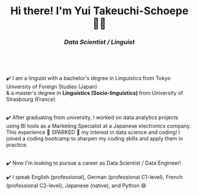 <h1 align = "center">
Hi there! I'm Yui Takeuchi-Schoepe 👩‍💻
</h1>
<h3 align = 'center'>
<strong><i>
  Data Scientist / Linguist
</strong> </i>
</h3>
&nbsp;
<p>
&nbsp;

  ✔️ I am a linguist with a bachelor's degree in Linguistics from Tokyo University of Foreign Studies (Japan) <br> & a master's degree in <strong> Linguistics (Socio-linguistics) </strong> from University of Strasbourg (France).<br>
&nbsp;
  
  ✔️ After graduating from university, I worked on data analytics projects using BI tools as a Marketing Specialist at a Japanese electronics company. This experience 🌟 SPARKED 🌟 my interest in data science and coding! I joined a coding bootcamp to sharpen my coding skills and apply them in practice.  <br>
&nbsp;
  
✔️ Now I'm looking to pursue a career as Data Scientist / Data Engineer! 
&nbsp;
  
✔️ I speak English (professional), German (professional C1-level), French (professional C2-level), Japanese (native), and Python 😄 <br> 

</p>

<!--
**YT50/YT50** is a ✨ _special_ ✨ repository because its `README.md` (this file) appears on your GitHub profile.

Here are some ideas to get you started:

- 🔭 I’m currently working on ...
- 🌱 I’m currently learning ...
- 👯 I’m looking to collaborate on ...
- 🤔 I’m looking for help with ...
- 💬 Ask me about ...
- 📫 How to reach me: ...
- 😄 Pronouns: ...
- ⚡ Fun fact: ...
-->
